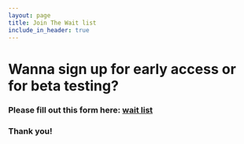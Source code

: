```yaml
---
layout: page
title: Join The Wait list
include_in_header: true
---
```


# Wanna sign up for early access or for beta testing?

### Please fill out this form here: [wait list](https://forms.gle/j42XCAif35Ania4V7) 

### Thank you!